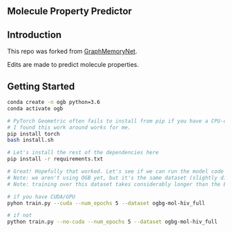 ## Molecule Property Predictor

## Introduction

This repo was forked from [GraphMemoryNet](https://github.com/amirkhas/GraphMemoryNet).

Edits are made to predict molecule properties.

## Getting Started

```bash
conda create -n ogb python=3.6
conda activate ogb

# PyTorch Geometric often fails to install from pip if you have a CPU-only device 
# I found this work around works for me.
pip install torch
bash install.sh

# Let's install the rest of the dependencies here
pip install -r requirements.txt

# Great! Hopefully that worked. Let's see if we can run the model code using the molecular dataset
# Note: we aren't using OGB yet, but it's the same dataset (slightly different format/data loader).
# Note: training over this dataset takes considerably longer than the ENZYMES dataset used above.

# if you have CUDA/GPU
pyhon train.py --cuda --num_epochs 5 --dataset ogbg-mol-hiv_full

# if not
python train.py --no-cuda --num_epochs 5 --dataset ogbg-mol-hiv_full
```

